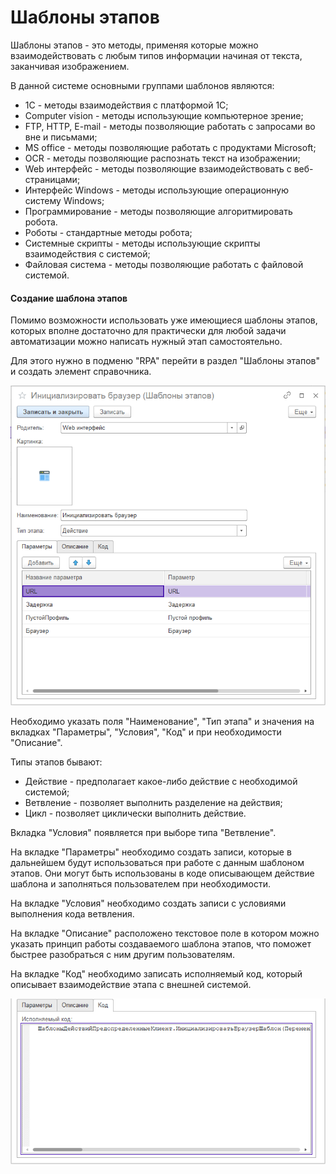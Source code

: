 # Шаблоны этапов

Шаблоны этапов - это методы, применяя которые можно взаимодействовать с любым типов информации начиная от текста, заканчивая изображением.

В данной системе основными группами шаблонов являются:

* 1С - методы взаимодействия с платформой 1С;
* Computer vision - методы использующие компьютерное зрение;
* FTP, HTTP, E-mail - методы позволяющие работать с запросами во вне и письмами;
* MS office - методы позволяющие работать с продуктами Microsoft;
* OCR - методы позволяющие распознать текст на изображении;
* Web интерфейс - методы позволяющие взаимодействовать с веб-страницами;
* Интерфейс Windows - методы использующие операционную систему Windows;
* Программирование - методы позволяющие алгоритмировать робота.
* Роботы - стандартные методы робота;
* Системные скрипты - методы использующие скрипты взаимодействия с системой;
* Файловая система - методы позволяющие работать с файловой системой.

#### Создание шаблона этапов

Помимо возможности использовать уже имеющиеся шаблоны этапов, которых вполне достаточно для практически для любой задачи автоматизации можно написать нужный этап самостоятельно.

Для этого нужно в подменю "RPA" перейти в раздел "Шаблоны этапов" и создать элемент справочника.&#x20;

![](<../../.gitbook/assets/image (23).png>)

Необходимо указать поля "Наименование", "Тип этапа" и значения на вкладках "Параметры", "Условия", "Код" и при необходимости "Описание".

Типы этапов бывают:

* Действие - предполагает какое-либо действие с необходимой системой;
* Ветвление - позволяет выполнить разделение на действия;
* Цикл - позволяет циклически выполнить действие.

Вкладка "Условия" появляется при выборе типа "Ветвление".

На вкладке "Параметры" необходимо создать записи, которые в дальнейшем будут использоваться при работе с данным шаблоном этапов. Они могут быть использованы в коде описывающем действие шаблона и заполняться пользователем при необходимости.

На вкладке "Условия" необходимо создать записи с условиями выполнения  кода ветвления.

На вкладке "Описание" расположено текстовое поле в котором можно указать принцип работы создаваемого шаблона этапов, что поможет быстрее разобраться с ним другим пользователям.

На вкладке "Код" необходимо записать исполняемый код, который описывает взаимодействие этапа с внешней системой.

![](<../../.gitbook/assets/image (24).png>)
